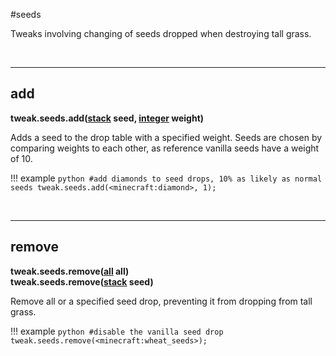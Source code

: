 #seeds

Tweaks involving changing of seeds dropped when destroying tall grass.

<br>

---
## add

**tweak.seeds.add([stack](/arguments/stack/) seed, [integer](/arguments/integer/) weight)**  

Adds a seed to the drop table with a specified weight.
Seeds are chosen by comparing weights to each other, as reference vanilla seeds have a weight of 10.

!!! example
	```python
	#add diamonds to seed drops, 10% as likely as normal seeds
	tweak.seeds.add(<minecraft:diamond>, 1);
	```

<br>

---
## remove

**tweak.seeds.remove([all](/arguments/all/) all)**  
**tweak.seeds.remove([stack](/arguments/stack/) seed)**  

Remove all or a specified seed drop, preventing it from dropping from tall grass.

!!! example
	```python
	#disable the vanilla seed drop
	tweak.seeds.remove(<minecraft:wheat_seeds>);
	```

<br>